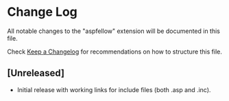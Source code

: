 # Change Log

All notable changes to the "aspfellow" extension will be documented in this file.

Check [Keep a Changelog](http://keepachangelog.com/) for recommendations on how to structure this file.

## [Unreleased]

- Initial release with working links for include files (both .asp and .inc).
